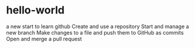 # hello-world
a new start to learn github
Create and use a repository
Start and manage a new branch
Make changes to a file and push them to GitHub as commits
Open and merge a pull request
